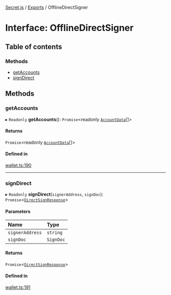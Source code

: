 [Secret.js](../README.md) / [Exports](../modules.md) / OfflineDirectSigner

# Interface: OfflineDirectSigner

## Table of contents

### Methods

- [getAccounts](OfflineDirectSigner.md#getaccounts)
- [signDirect](OfflineDirectSigner.md#signdirect)

## Methods

### getAccounts

▸ `Readonly` **getAccounts**(): `Promise`<readonly [`AccountData`](AccountData.md)[]\>

#### Returns

`Promise`<readonly [`AccountData`](AccountData.md)[]\>

#### Defined in

[wallet.ts:190](https://github.com/scrtlabs/secret.js/blob/839fe3d/src/wallet.ts#L190)

___

### signDirect

▸ `Readonly` **signDirect**(`signerAddress`, `signDoc`): `Promise`<[`DirectSignResponse`](DirectSignResponse.md)\>

#### Parameters

| Name | Type |
| :------ | :------ |
| `signerAddress` | `string` |
| `signDoc` | `SignDoc` |

#### Returns

`Promise`<[`DirectSignResponse`](DirectSignResponse.md)\>

#### Defined in

[wallet.ts:191](https://github.com/scrtlabs/secret.js/blob/839fe3d/src/wallet.ts#L191)
